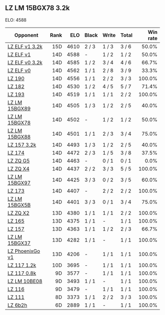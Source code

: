 ## LZ LM 15BGX78 3.2k ##

ELO: 4588

Opponent | Rank | ELO | Black | Write | Total | Win rate
---------|-----:|----:|-------|-------|-------|-------:
[LZ ELF v1 3.2k](LZ%20ELF%20v1%203.2k.md) | 15D | 4610 | 2 / 3 | 1 / 3 | 3 / 6 | 50.0%
[LZ ELF v1](LZ%20ELF%20v1.md) | 14D | 4588 | - | 1 / 2 | 1 / 2 | 50.0%
[LZ ELF v0 3.2k](LZ%20ELF%20v0%203.2k.md) | 14D | 4585 | 1 / 2 | 3 / 4 | 4 / 6 | 66.7%
[LZ ELF v0](LZ%20ELF%20v0.md) | 14D | 4562 | 1 / 1 | 2 / 8 | 3 / 9 | 33.3%
[LZ 190](LZ%20190.md) | 14D | 4556 | 1 / 1 | 2 / 2 | 3 / 3 | 100.0%
[LZ 182](LZ%20182.md) | 14D | 4530 | 1 / 2 | 4 / 5 | 5 / 7 | 71.4%
[LZ 193](LZ%20193.md) | 14D | 4519 | 1 / 1 | 1 / 1 | 2 / 2 | 100.0%
[LZ LM 15BGX89](LZ%20LM%2015BGX89.md) | 14D | 4505 | 1 / 3 | 1 / 2 | 2 / 5 | 40.0%
[LZ LM 15BGX78](LZ%20LM%2015BGX78.md) | 14D | 4502 | - | 1 / 2 | 1 / 2 | 50.0%
[LZ LM 15BGX88](LZ%20LM%2015BGX88.md) | 14D | 4501 | 1 / 1 | 2 / 3 | 3 / 4 | 75.0%
[LZ 157 3.2k](LZ%20157%203.2k.md) | 14D | 4493 | 1 / 3 | 1 / 2 | 2 / 5 | 40.0%
[LZ 174](LZ%20174.md) | 14D | 4472 | 2 / 3 | 1 / 5 | 3 / 8 | 37.5%
[LZ ZQ G5](LZ%20ZQ%20G5.md) | 14D | 4463 | - | 0 / 1 | 0 / 1 | 0.0%
[LZ ZQ X4](LZ%20ZQ%20X4.md) | 14D | 4437 | 2 / 2 | 3 / 3 | 5 / 5 | 100.0%
[LZ LM 15BGX97](LZ%20LM%2015BGX97.md) | 14D | 4425 | 3 / 3 | 0 / 2 | 3 / 5 | 60.0%
[LZ 173](LZ%20173.md) | 14D | 4407 | - | 2 / 2 | 2 / 2 | 100.0%
[LZ LM 15BGX5B](LZ%20LM%2015BGX5B.md) | 14D | 4401 | 3 / 3 | 0 / 1 | 3 / 4 | 75.0%
[LZ ZQ X2](LZ%20ZQ%20X2.md) | 13D | 4380 | 1 / 1 | 1 / 1 | 2 / 2 | 100.0%
[LZ 165](LZ%20165.md) | 13D | 4375 | 1 / 1 | - | 1 / 1 | 100.0%
[LZ 157](LZ%20157.md) | 13D | 4363 | 1 / 1 | 1 / 2 | 2 / 3 | 66.7%
[LZ LM 15BGX37](LZ%20LM%2015BGX37.md) | 13D | 4282 | 1 / 1 | - | 1 / 1 | 100.0%
[LZ PhoenixGo v1](LZ%20PhoenixGo%20v1.md) | 13D | 4206 | - | 1 / 1 | 1 / 1 | 100.0%
[LZ 117 1.2k](LZ%20117%201.2k.md) | 10D | 3695 | - | 1 / 1 | 1 / 1 | 100.0%
[LZ 117 0.8k](LZ%20117%200.8k.md) | 9D | 3577 | - | 1 / 1 | 1 / 1 | 100.0%
[LZ LM 10BE08](LZ%20LM%2010BE08.md) | 9D | 3493 | 1 / 1 | - | 1 / 1 | 100.0%
[LZ 116](LZ%20116.md) | 9D | 3479 | - | 1 / 1 | 1 / 1 | 100.0%
[LZ 111](LZ%20111.md) | 8D | 3373 | 1 / 1 | 2 / 2 | 3 / 3 | 100.0%
[LZ 6b2h](LZ%206b2h.md) | 6D | 2889 | 1 / 1 | - | 1 / 1 | 100.0%
